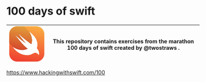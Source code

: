 # 100 days of swift 

![Swift logo](logo.png) | This repository contains exercises from the marathon 100 days of swift created by @twostraws .
:--------- | :------: 


https://www.hackingwithswift.com/100




